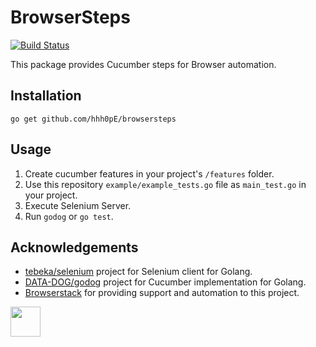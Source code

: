 # BrowserSteps

[![Build Status](https://travis-ci.org/llonchj/browsersteps.svg?branch=master)](https://travis-ci.org/llonchj/browsersteps)


This package provides Cucumber steps for Browser automation.

## Installation

    go get github.com/hhh0pE/browsersteps

## Usage

1. Create cucumber features in your project's `/features` folder.
1. Use this repository `example/example_tests.go` file as `main_test.go` in your project.
1. Execute Selenium Server.
1. Run `godog` or `go test`.


## Acknowledgements

* [tebeka/selenium](https://github.com/tebeka/selenium) project for Selenium client for Golang.
* [DATA-DOG/godog](http://github.com/DATA-DOG/godog) project for Cucumber implementation for Golang.
* [Browserstack](http://browserstack.com) for providing support and automation to this project.

<img src="https://cdn.rawgit.com/llonchj/browsersteps/da8ce44d/images/browserstack.svg" height="48">
